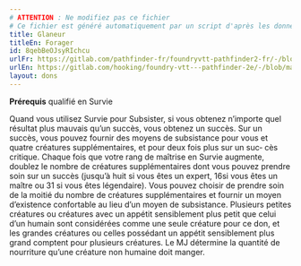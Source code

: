```yaml
---
# ATTENTION : Ne modifiez pas ce fichier
# Ce fichier est généré automatiquement par un script d'après les données du module Foundry VTT officiel et de sa traduction
title: Glaneur
titleEn: Forager
id: 8qebBeOJsyRIchcu
urlFr: https://gitlab.com/pathfinder-fr/foundryvtt-pathfinder2-fr/-/blob/master/data/feats/8qebBeOJsyRIchcu.htm
urlEn: https://gitlab.com/hooking/foundry-vtt---pathfinder-2e/-/blob/master/packs/data/feats.db/forager.json
layout: dons
---
```

**Prérequis** qualifié en Survie

Quand vous utilisez Survie pour Subsister, si vous obtenez n’importe
quel résultat plus mauvais qu’un succès, vous obtenez un succès. Sur
un succès, vous pouvez fournir des moyens de subsistance pour vous
et quatre créatures supplémentaires, et pour deux fois plus sur un suc‑
cès critique.
Chaque fois que votre rang de maîtrise en Survie augmente, doublez le nombre de créatures supplémentaires dont vous pouvez prendre soin sur un succès (jusqu’à huit si vous êtes un expert, 16si vous êtes un maître ou 31 si vous êtes légendaire). Vous pouvez choisir de prendre soin de la moitié du nombre de créatures supplémentaires et fournir un moyen d’existence confortable au lieu d’un moyen de subsistance. Plusieurs petites créatures ou créatures avec un appétit sensiblement plus petit que celui d’un humain sont considérées comme une seule créature pour ce don, et les grandes créatures ou celles possédant un appétit sensiblement plus grand comptent pour plusieurs créatures. Le MJ détermine la quantité de nourriture qu’une créature non humaine doit manger.
